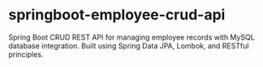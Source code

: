 # springboot-employee-crud-api
Spring Boot CRUD REST API for managing employee records with MySQL database integration. Built using Spring Data JPA, Lombok, and RESTful principles.
